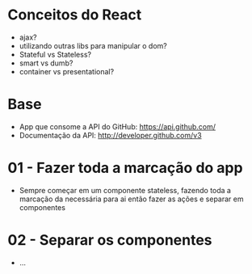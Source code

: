 # Conceitos do React
- ajax?
- utilizando outras libs para manipular o dom?
- Stateful vs Stateless?
- smart vs dumb?
- container vs presentational?

# Base
- App que consome a API do GitHub: https://api.github.com/
- Documentação da API: http://developer.github.com/v3

# 01 - Fazer toda a marcação do app
- Sempre começar em um componente stateless, fazendo toda a marcação da necessária para ai então fazer as ações e separar em componentes

# 02 - Separar os componentes
- ...

